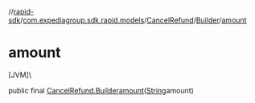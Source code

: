 //[rapid-sdk](../../../../index.md)/[com.expediagroup.sdk.rapid.models](../../index.md)/[CancelRefund](../index.md)/[Builder](index.md)/[amount](amount.md)

# amount

[JVM]\

public final [CancelRefund.Builder](index.md)[amount](amount.md)([String](https://docs.oracle.com/javase/8/docs/api/java/lang/String.html)amount)
